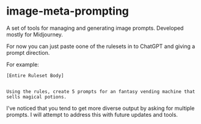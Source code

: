 # image-meta-prompting
A set of tools for managing and generating image prompts. Developed mostly for Midjourney.

For now you can just paste oone of the rulesets in to ChatGPT and giving a prompt direction. 

For example:
```
[Entire Ruleset Body]


Using the rules, create 5 prompts for an fantasy vending machine that sells magical potions.
```

I've noticed that you tend to get more diverse output by asking for multiple prompts. I will attempt to address this with future updates and tools.